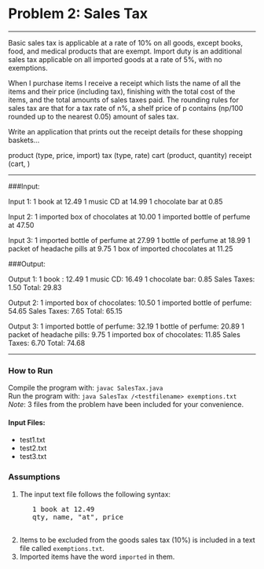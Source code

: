 # Problem 2: Sales Tax
***
Basic sales tax is applicable at a rate of 10% on all goods, except books, food, and medical products that are exempt.
Import duty is an additional sales tax applicable on all imported goods at a rate of 5%, with no exemptions.

When I purchase items I receive a receipt which lists the name of all the items and their price (including tax),
finishing with the total cost of the items, and the total amounts of sales taxes paid.
The rounding rules for sales tax are that for a tax rate of n%, a shelf price of p contains (np/100 rounded up to the nearest 0.05) amount of sales tax.

Write an application that prints out the receipt details for these shopping baskets...

product (type, price, import)
tax (type, rate)
cart (product, quantity)
receipt (cart, )
***

###Input:

Input 1:
1 book at 12.49
1 music CD at 14.99
1 chocolate bar at 0.85

Input 2:
1 imported box of chocolates at 10.00
1 imported bottle of perfume at 47.50

Input 3:
1 imported bottle of perfume at 27.99
1 bottle of perfume at 18.99
1 packet of headache pills at 9.75
1 box of imported chocolates at 11.25

###Output:

Output 1:
1 book : 12.49
1 music CD: 16.49
1 chocolate bar: 0.85
Sales Taxes: 1.50
Total: 29.83

Output 2:
1 imported box of chocolates: 10.50
1 imported bottle of perfume: 54.65
Sales Taxes: 7.65
Total: 65.15

Output 3:
1 imported bottle of perfume: 32.19
1 bottle of perfume: 20.89
1 packet of headache pills: 9.75
1 imported box of chocolates: 11.85
Sales Taxes: 6.70
Total: 74.68
***

### How to Run
Compile the program with: `javac SalesTax.java`  
Run the program with: `java SalesTax /<testfilename> exemptions.txt`
*Note*: 3 files from the problem have been included for your convenience.  
#### Input Files:
- test1.txt
- test2.txt
- test3.txt

### Assumptions
1. The input text file follows the following syntax:
    <pre>
      1 book at 12.49
      qty, name, "at", price
    </pre>
2. Items to be excluded from the goods sales tax (10%) is included in a text file called `exemptions.txt`.
3. Imported items have the word `imported` in them.
